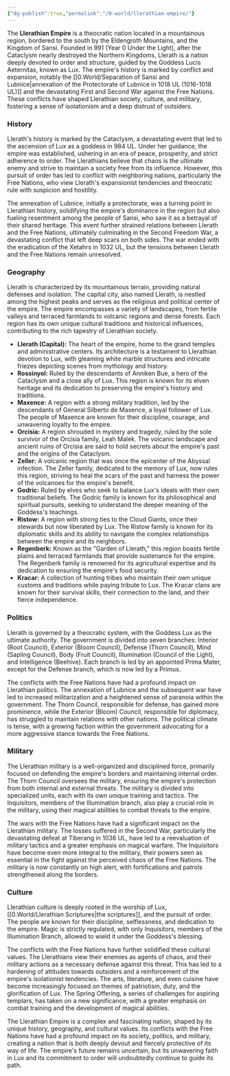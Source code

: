 ```yaml
---
{"dg-publish":true,"permalink":"/0-world/llerathian-empire/"}
---
```


The **Llerathian Empire** is a theocratic nation located in a mountainous region, bordered to the south by the Eldengroth Mountains, and the Kingdom of Sansi. Founded in 991 (Year 0 Under the Light), after the Cataclysm nearly destroyed the Northern Kingdoms, Llerath is a nation deeply devoted to order and structure, guided by the Goddess Lucis Aeternitas, known as Lux. The empire's history is marked by conflict and expansion, notably the [[0.World/Separation of Sansi and Lubnice\|annexation of the Protectorate of Lubnice in 1018 UL (1016-1018 UL)]] and the devastating First and Second War against the Free Nations. These conflicts have shaped Llerathian society, culture, and military, fostering a sense of isolationism and a deep distrust of outsiders.

### History

Llerath's history is marked by the Cataclysm, a devastating event that led to the ascension of Lux as a goddess in 984 UL. Under her guidance, the empire was established, ushering in an era of peace, prosperity, and strict adherence to order. The Llerathians believe that chaos is the ultimate enemy and strive to maintain a society free from its influence. However, this pursuit of order has led to conflict with neighboring nations, particularly the Free Nations, who view Llerath's expansionist tendencies and theocratic rule with suspicion and hostility.

The annexation of Lubnice, initially a protectorate, was a turning point in Llerathian history, solidifying the empire's dominance in the region but also fueling resentment among the people of Sansi, who saw it as a betrayal of their shared heritage. This event further strained relations between Llerath and the Free Nations, ultimately culminating in the Second Freedom War, a devastating conflict that left deep scars on both sides. The war ended with the eradication of the Xetahrs in 1032 UL, but the tensions between Llerath and the Free Nations remain unresolved.

### Geography

Llerath is characterized by its mountainous terrain, providing natural defenses and isolation. The capital city, also named Llerath, is nestled among the highest peaks and serves as the religious and political center of the empire. The empire encompasses a variety of landscapes, from fertile valleys and terraced farmlands to volcanic regions and dense forests. Each region has its own unique cultural traditions and historical influences, contributing to the rich tapestry of Llerathian society.

- **Llerath (Capital):** The heart of the empire, home to the grand temples and administrative centers. Its architecture is a testament to Llerathian devotion to Lux, with gleaming white marble structures and intricate friezes depicting scenes from mythology and history.
- **Rossinyol:** Ruled by the descendants of Anniken Bue, a hero of the Cataclysm and a close ally of Lux. This region is known for its elven heritage and its dedication to preserving the empire's history and traditions.
- **Maxence:** A region with a strong military tradition, led by the descendants of General Silberto de Maxence, a loyal follower of Lux. The people of Maxence are known for their discipline, courage, and unwavering loyalty to the empire.
- **Orcisia:** A region shrouded in mystery and tragedy, ruled by the sole survivor of the Orcisia family, Leah Malek. The volcanic landscape and ancient ruins of Orcisia are said to hold secrets about the empire's past and the origins of the Cataclysm.
- **Zeller:** A volcanic region that was once the epicenter of the Abyssal infection. The Zeller family, dedicated to the memory of Lux, now rules this region, striving to heal the scars of the past and harness the power of the volcanoes for the empire's benefit.
- **Godric:** Ruled by elves who seek to balance Lux's ideals with their own traditional beliefs. The Godric family is known for its philosophical and spiritual pursuits, seeking to understand the deeper meaning of the Goddess's teachings.
- **Ristow:** A region with strong ties to the Cloud Giants, once their stewards but now liberated by Lux. The Ristow family is known for its diplomatic skills and its ability to navigate the complex relationships between the empire and its neighbors.
- **Regenberk:** Known as the "Garden of Llerath," this region boasts fertile plains and terraced farmlands that provide sustenance for the empire. The Regenberk family is renowned for its agricultural expertise and its dedication to ensuring the empire's food security.
- **Kracar:** A collection of hunting tribes who maintain their own unique customs and traditions while paying tribute to Lux. The Kracar clans are known for their survival skills, their connection to the land, and their fierce independence.

### Politics

Llerath is governed by a theocratic system, with the Goddess Lux as the ultimate authority. The government is divided into seven branches: Interior (Root Council), Exterior (Bloom Council), Defense (Thorn Council), Mind (Sapling Council), Body (Fruit Council), Illumination (Council of the Light), and Intelligence (Beehive). Each branch is led by an appointed Prima Mater, except for the Defense branch, which is now led by a Primus.

The conflicts with the Free Nations have had a profound impact on Llerathian politics. The annexation of Lubnice and the subsequent war have led to increased militarization and a heightened sense of paranoia within the government. The Thorn Council, responsible for defense, has gained more prominence, while the Exterior (Bloom) Council, responsible for diplomacy, has struggled to maintain relations with other nations. The political climate is tense, with a growing faction within the government advocating for a more aggressive stance towards the Free Nations.

### Military

The Llerathian military is a well-organized and disciplined force, primarily focused on defending the empire's borders and maintaining internal order. The Thorn Council oversees the military, ensuring the empire's protection from both internal and external threats. The military is divided into specialized units, each with its own unique training and tactics. The Inquisitors, members of the Illumination branch, also play a crucial role in the military, using their magical abilities to combat threats to the empire.

The wars with the Free Nations have had a significant impact on the Llerathian military. The losses suffered in the Second War, particularly the devastating defeat at Tiberang in 1036 UL, have led to a reevaluation of military tactics and a greater emphasis on magical warfare. The Inquisitors have become even more integral to the military, their powers seen as essential in the fight against the perceived chaos of the Free Nations. The military is now constantly on high alert, with fortifications and patrols strengthened along the borders.

### Culture

Llerathian culture is deeply rooted in the worship of Lux, [[0.World/Llerathian Scriptures\|the scriptures]], and the pursuit of order. The people are known for their discipline, selflessness, and dedication to the empire. Magic is strictly regulated, with only Inquisitors, members of the Illumination Branch, allowed to wield it under the Goddess's blessing.

The conflicts with the Free Nations have further solidified these cultural values. The Llerathians view their enemies as agents of chaos, and their military actions as a necessary defense against this threat. This has led to a hardening of attitudes towards outsiders and a reinforcement of the empire's isolationist tendencies. The arts, literature, and even cuisine have become increasingly focused on themes of patriotism, duty, and the glorification of Lux. The Spring Offering, a series of challenges for aspiring templars, has taken on a new significance, with a greater emphasis on combat training and the development of magical abilities.

The Llerathian Empire is a complex and fascinating nation, shaped by its unique history, geography, and cultural values. Its conflicts with the Free Nations have had a profound impact on its society, politics, and military, creating a nation that is both deeply devout and fiercely protective of its way of life. The empire's future remains uncertain, but its unwavering faith in Lux and its commitment to order will undoubtedly continue to guide its path.
